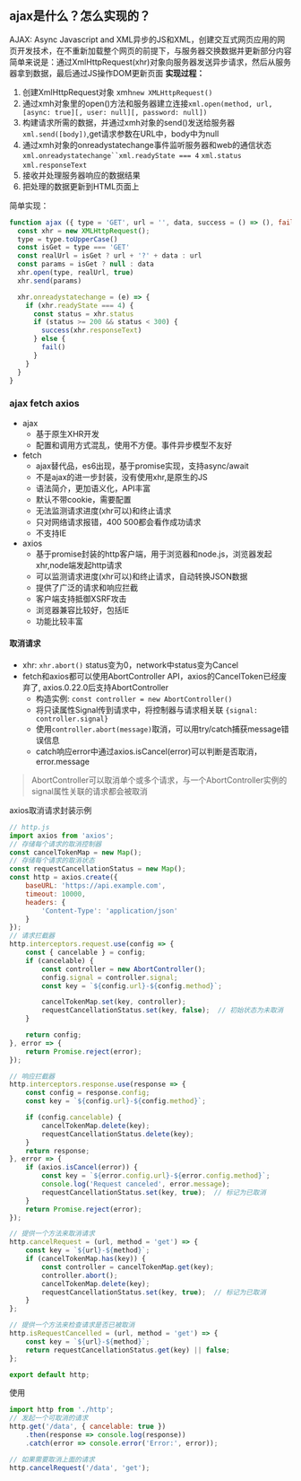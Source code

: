 ## ajax是什么？怎么实现的？
AJAX: Async Javascript and XML异步的JS和XML，创建交互式网页应用的网页开发技术，在不重新加载整个网页的前提下，与服务器交换数据并更新部分内容
简单来说是：通过XmlHttpRequest(xhr)对象向服务器发送异步请求，然后从服务器拿到数据，最后通过JS操作DOM更新页面
**实现过程：**
  1. 创建XmlHttpRequest对象 xmh`new XMLHttpRequest()`
  2. 通过xmh对象里的open()方法和服务器建立连接`xml.open(method, url, [async: true][, user: null][, password: null])`
  3. 构建请求所需的数据，并通过xmh对象的send()发送给服务器`xml.send([body])`,get请求参数在URL中，body中为null
  4. 通过xmh对象的onreadystatechange事件监听服务器和web的通信状态`xml.onreadystatechange``xml.readyState === 4` `xml.status` `xml.responseText`
  5. 接收并处理服务器响应的数据结果
  6. 把处理的数据更新到HTML页面上

简单实现：
```javascript
function ajax ({ type = 'GET', url = '', data, success = () => (), fail: () => () } = {}) {
  const xhr = new XMLHttpRequest();
  type = type.toUpperCase()
  const isGet = type === 'GET'
  const realUrl = isGet ? url + '?' + data : url
  const params = isGet ? null : data 
  xhr.open(type, realUrl, true)
  xhr.send(params)

  xhr.onreadystatechange = (e) => {
    if (xhr.readyState === 4) {
      const status = xhr.status
      if (status >= 200 && status < 300) {
        success(xhr.responseText)
      } else {
        fail()
      }
    }
  }
}
```

### ajax fetch axios
- ajax
  - 基于原生XHR开发
  - 配置和调用方式混乱，使用不方便。事件异步模型不友好
- fetch
  - ajax替代品，es6出现，基于promise实现，支持async/await
  - 不是ajax的进一步封装，没有使用xhr,是原生的JS
  - 语法简介，更加语义化，API丰富
  - 默认不带cookie，需要配置
  - 无法监测请求进度(xhr可以)和终止请求
  - 只对网络请求报错，400 500都会看作成功请求
  - 不支持IE
- axios
  - 基于promise封装的http客户端，用于浏览器和node.js，浏览器发起xhr,node端发起http请求
  - 可以监测请求进度(xhr可以)和终止请求，自动转换JSON数据
  - 提供了广泛的请求和响应拦截
  - 客户端支持抵御XSRF攻击
  - 浏览器兼容比较好，包括IE
  - 功能比较丰富
  
#### 取消请求
- xhr: `xhr.abort()` status变为0，network中status变为Cancel
- fetch和axios都可以使用AbortController API，axios的CancelToken已经废弃了, axios.0.22.0后支持AbortController
  - 构造实例: `const controller = new AbortController()`
  - 将只读属性Signal传到请求中，将控制器与请求相关联 `{signal: controller.signal}`
  - 使用`controller.abort(message)`取消，可以用try/catch捕获message错误信息
  - catch响应error中通过axios.isCancel(error)可以判断是否取消，error.message

> AbortController可以取消单个或多个请求，与一个AbortController实例的signal属性关联的请求都会被取消

axios取消请求封装示例
```javascript
// http.js
import axios from 'axios';
// 存储每个请求的取消控制器
const cancelTokenMap = new Map();
// 存储每个请求的取消状态
const requestCancellationStatus = new Map();
const http = axios.create({
    baseURL: 'https://api.example.com',
    timeout: 10000,
    headers: {
        'Content-Type': 'application/json'
    }
});
// 请求拦截器
http.interceptors.request.use(config => {
    const { cancelable } = config;    
    if (cancelable) {
        const controller = new AbortController();
        config.signal = controller.signal;
        const key = `${config.url}-${config.method}`;

        cancelTokenMap.set(key, controller);
        requestCancellationStatus.set(key, false);  // 初始状态为未取消
    }

    return config;
}, error => {
    return Promise.reject(error);
});

// 响应拦截器
http.interceptors.response.use(response => {
    const config = response.config;
    const key = `${config.url}-${config.method}`;

    if (config.cancelable) {
        cancelTokenMap.delete(key);
        requestCancellationStatus.delete(key);
    }
    return response;
}, error => {
    if (axios.isCancel(error)) {
        const key = `${error.config.url}-${error.config.method}`;
        console.log('Request canceled', error.message);
        requestCancellationStatus.set(key, true);  // 标记为已取消
    }
    return Promise.reject(error);
});

// 提供一个方法来取消请求
http.cancelRequest = (url, method = 'get') => {
    const key = `${url}-${method}`;
    if (cancelTokenMap.has(key)) {
        const controller = cancelTokenMap.get(key);
        controller.abort();
        cancelTokenMap.delete(key);
        requestCancellationStatus.set(key, true);  // 标记为已取消
    }
};

// 提供一个方法来检查请求是否已被取消
http.isRequestCancelled = (url, method = 'get') => {
    const key = `${url}-${method}`;
    return requestCancellationStatus.get(key) || false;
};

export default http;
```
使用
```javascript
import http from './http';
// 发起一个可取消的请求
http.get('/data', { cancelable: true })
    .then(response => console.log(response))
    .catch(error => console.error('Error:', error));

// 如果需要取消上面的请求
http.cancelRequest('/data', 'get');

```
